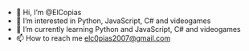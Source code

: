 - 👋 Hi, I’m @ElCopias
- 👀 I’m interested in Python, JavaScript, C# and videogames 
- 🌱 I’m currently learning Python and JavaScript, C# and videogames
- 📫 How to reach me elc0pias2007@gmail.com

